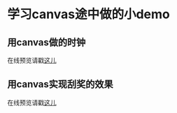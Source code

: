 # 学习canvas途中做的小demo
## 用canvas做的时钟
在线预览请戳[这儿](https://lauraxu3.github.io/Canvas/clock/clock.html)
## 用canvas实现刮奖的效果
在线预览请戳[这儿](https://lauraxu3.github.io/Canvas/lottery/lottery.html)
